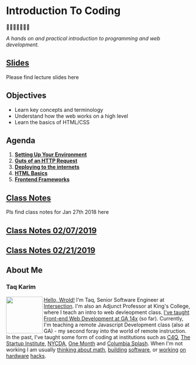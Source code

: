 # Introduction To Coding
🎉🎈🎂🍾🎊🍻💃

*A hands on and practical introduction to programming and web development.*

## [Slides](https://mottaquikarim.github.io/rehearsal/public/stage.html?source=13n1r1#/)
Please find lecture slides here

## Objectives

* Learn key concepts and terminology
* Understand how the web works on a high level
* Learn the basics of HTML/CSS

## Agenda

1. **[Setting Up Your Environment](https://github.com/FEWDMaterials/IntroToCoding/tree/master/SettingUpYourEnvironment)**
1. **[Guts of an HTTP Request](https://github.com/FEWDMaterials/IntroToCoding/tree/master/GutsOfAnHTTPRequest)**
1. **[Deploying to the internets](https://github.com/FEWDMaterials/IntroToCoding/tree/master/DeployingToTheInternets)**
1. **[HTML Basics](https://github.com/FEWDMaterials/IntroToCoding/tree/master/HTMLBasics)**
1. **[Frontend Frameworks](https://github.com/FEWDMaterials/IntroToCoding/tree/master/FrontendFrameworks)**

## [Class Notes](https://github.com/FEWDMaterials/IntroToCoding/tree/master/ClassNotes)
Pls find class notes for Jan 27th 2018 here

## [Class Notes 02/07/2019](https://github.com/FEWDMaterials/IntroToCoding/tree/master/Notes_02072019)

## [Class Notes 02/21/2019](https://github.com/FEWDMaterials/IntroToCoding/blob/master/NOTES_02212019/index.html)

## About Me

### Taq Karim
<img src="https://raw.githubusercontent.com/mottaquikarim/FEWDRemote/master/assets/Image-1-1.jpg" style="width: 100px; height: auto;" width="100" align="left"> 

[Hello, Wrold!](https://medium.com/@the_taqquikarim/console-log-hello-wrold-3e3abeb44396) I'm Taq, Senior Software Engineer at [Intersection](https://twitter.com/intersection_co). I'm also an Adjunct Professor at King's College, where I teach an intro to web devleopment class. [I've taught Front-end Web Development at GA 14x](https://medium.com/@the_taqquikarim/10-lessons-learned-from-100-weeks-of-teaching-fewd-12c43db14f6b) (so far). Currently, I'm teaching a remote Javascript Development class (also at GA) - my second foray into the world of remote instruction. In the past, I've taught some form of coding at institutions such as [C4Q](https://www.c4q.nyc/), [The Startup Institute](https://www.startupinstitute.com/), [NYCDA](https://nycda.com/), [One Month](https://onemonth.com/) and [Columbia Splash](https://columbia.learningu.org/). When I'm not working I am usually [thinking about math](https://medium.com/math-musings/why-does-25-25-2-2-1-100-25-an-explanation-6c7e7b283d41), [building](https://medium.com/@the_taqquikarim/a-technique-for-saving-content-from-a-data-text-html-uri-10f045a8876d) [software](https://medium.com/@the_taqquikarim/introducing-bonfire-2c0e437895e2), or [working](https://photos.app.goo.gl/w1crzgI7DqCgGR373) [on](https://photos.app.goo.gl/EaFkp5SmyO0opkg32) [hardware](https://photos.app.goo.gl/tvxPl2zbIMl7FEnK2) [hacks](https://www.instagram.com/p/8rARZNND_t/?taken-by=taqqui.karim).
